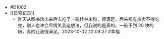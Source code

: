 - #D1002
- [[日常记录]]
	- 昨天从图书馆出来后去吃了一碗桂林米粉，很满足，后来都有点舍不得吃完，别人也许会尽情笑我这想法，但我说的是真的，一碗不到 20 块的粉，真的让我很满足。2023-10-02 22:09:27 #幸福
